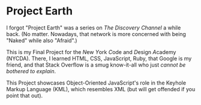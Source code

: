 # Project Earth

I forgot "Project Earth" was a series on _The Discovery Channel_ a while back. (No matter. Nowadays, that network is more concerned with being "Naked" while also "Afraid".)

This is my Final Project for the *N*ew *Y*ork *C*ode and *D*esign *A*cademy (NYCDA). There, I learned HTML, CSS, JavaScript, Ruby, that Google is my friend, and that Stack Overflow is a smug know-it-all who just *cannot be bothered to explain*.

This Project showcases Object-Oriented JavaScript's role in the Keyhole Markup Language (KML), which resembles XML (but will get offended if you point that out).
